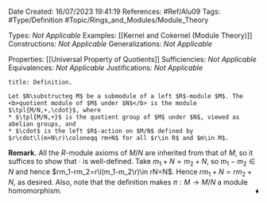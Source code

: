 <div class="topSpace"></div>

Date Created: 16/07/2023 19:41:19
References: #Ref/Alu09
Tags: #Type/Definition #Topic/Rings_and_Modules/Module_Theory

Types: <i>Not Applicable</i>
Examples: [[Kernel and Cokernel (Module Theory)]]
Constructions: <i>Not Applicable</i>
Generalizations: <i>Not Applicable</i>

Properties: [[Universal Property of Quotients]]
Sufficiencies: <i>Not Applicable</i>
Equivalences: <i>Not Applicable</i>
Justifications: <i>Not Applicable</i>

``` ad-Definition
title: Definition.

Let $N\substructeq M$ be a submodule of a left $R$-module $M$. The <b>quotient module of $M$ under $N$</b> is the module $\tpl{M/N,+,\cdot}$, where
* $\tpl{M/N,+}$ is the quotient group of $M$ under $N$, viewed as abelian groups, and
* $\cdot$ is the left $R$-action on $M/N$ defined by $r\cdot\l(m+N\r)\coloneqq rm+N$ for all $r\in R$ and $m\in M$.

```

<b>Remark.</b> All the $R$-module axioms of $M/N$ are inherited from that of $M$, so it suffices to show that $\cdot$ is well-defined. Take $m_1+N=m_2+N$, so $m_1-m_2\in N$ and hence $rm_1-rm_2=r\l(m_1-m_2\r)\in rN=N$. Hence $rm_1+N=rm_2+N$, as desired. Also, note that the definition makes $\pi:M\to M/N$ a module homomorphism.<span style="float:right;">$\blacklozenge$</span>
